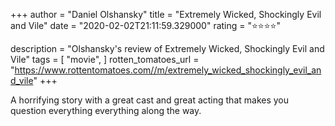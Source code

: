 +++
author = "Daniel Olshansky"
title = "Extremely Wicked, Shockingly Evil and Vile"
date = "2020-02-02T21:11:59.329000"
rating = "⭐⭐⭐⭐"

description = "Olshansky's review of Extremely Wicked, Shockingly Evil and Vile"
tags = [
    "movie",
]
rotten_tomatoes_url = "https://www.rottentomatoes.com//m/extremely_wicked_shockingly_evil_and_vile"
+++

A horrifying story with a great cast and great acting that makes you question everything everything along the way.
